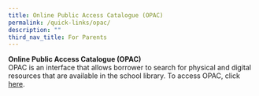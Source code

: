 ```yaml
---
title: Online Public Access Catalogue (OPAC)
permalink: /quick-links/opac/
description: ""
third_nav_title: For Parents
---
```

**Online Public Access Catalogue (OPAC)**<br>
OPAC is an interface that allows borrower to search for physical and digital resources that are available in the school library. To access OPAC, click [here](https://schoolibrary.moe.edu.sg/canberrapri/cgi-bin/spydus.exe/MSGTRN/WPAC/HOME).


